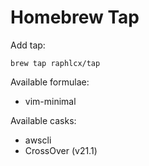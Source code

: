 # Homebrew Tap

Add tap:

```
brew tap raphlcx/tap
```

Available formulae:

- vim-minimal

Available casks:

- awscli
- CrossOver (v21.1)
